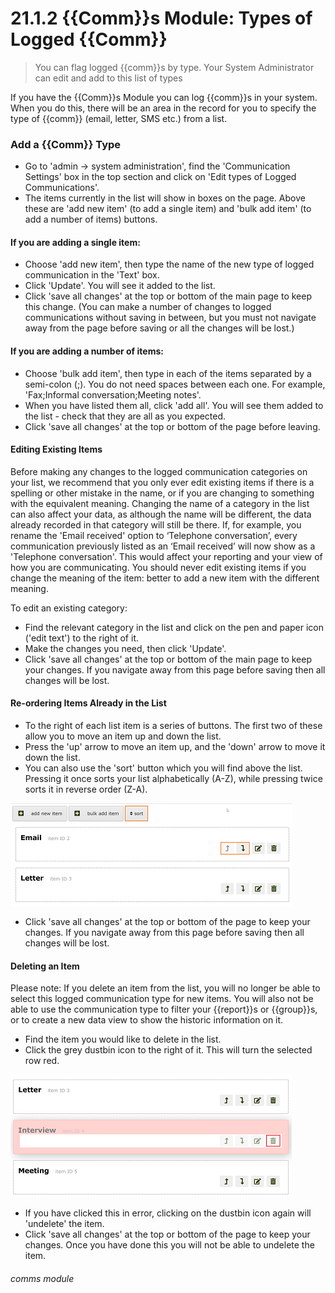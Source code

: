 # 21.1.2 {{Comm}}s Module: Types of Logged {{Comm}}

> You can flag logged {{comm}}s by type. Your System Administrator can edit and add to this list of types 





If you have the {{Comm}}s Module you can log {{comm}}s in your system. When you do this, there will be an area in the record for you to specify the type of {{comm}} (email, letter, SMS etc.) from a list. 

### Add a {{Comm}} Type

- Go to 'admin -> system administration', find the 'Communication Settings' box in the top section and click on 'Edit types of Logged Communications'.
- The items currently in the list will show in boxes on the page. Above these are 'add new item' (to add a single item) and 'bulk add item' (to add a number of items) buttons.  

#### If you are adding a single item:
   - Choose 'add new item', then type the name of the new type of logged communication in the 'Text' box.
   - Click 'Update'. You will see it added to the list.
   - Click 'save all changes' at the top or bottom of the main page to keep this change. (You can make a number of changes to logged communications without saving in between, but you must not navigate away from the page before saving or all the changes will be lost.)  
   
#### If you are adding a number of items:
   - Choose 'bulk add item', then type in each of the items separated by a semi-colon (;). You do not need spaces between each one. For example, 'Fax;Informal conversation;Meeting notes'.
   - When you have listed them all, click 'add all'. You will see them added to the list - check that they are all as you expected.
   - Click 'save all changes' at the top or bottom of the page before leaving.  

#### Editing Existing Items
Before making any changes to the logged communication categories on your list, we recommend that you only ever edit existing items if there is a spelling or other mistake in the name, or if you are changing to something with the equivalent meaning. Changing the name of a category in the list can also affect your data, as although the name will be different, the data already recorded in that category will still be there. If, for example, you rename the 'Email received' option to ‘Telephone conversation’, every communication previously listed as an ‘Email received’ will now show as a 'Telephone conversation'.  This would affect your reporting and your view of how you are communicating. You should never edit existing items if you change the meaning of the item: better to add a new item with the different meaning.  

To edit an existing category: 

- Find the relevant category in the list and click on the pen and paper icon ('edit text') to the right of it. 
- Make the changes you need, then click 'Update'.
- Click 'save all changes' at the top or bottom of the main page to keep your changes. If you navigate away from this page before saving then all changes will be lost.

#### Re-ordering Items Already in the List
- To the right of each list item is a series of buttons. The first two of these allow you to move an item up and down the list.
- Press the 'up' arrow to move an item up, and the 'down' arrow to move it down the list. 
- You can also use the 'sort' button which you will find above the list. Pressing it once sorts your list alphabetically (A-Z), while pressing twice sorts it in reverse order (Z-A). 

![Editing lists - re-ordering items](21.1.2b.png)

- Click 'save all changes' at the top or bottom of the page to keep your changes. If you navigate away from this page before saving then all changes will be lost.

#### Deleting an Item
Please note: If you delete an item from the list, you will no longer be able to select this logged communication type for new items. You will also not be able to use the communication type to filter your {{report}}s or {{group}}s, or to create a new data view to show the historic information on it.  
- Find the item you would like to delete in the list.
- Click the grey dustbin icon to the right of it. This will turn the selected row red. 

![Deleting a {{Comm}} Type](21.1.2c.png)

- If you have clicked this in error, clicking on the dustbin icon again will 'undelete' the item.
- Click 'save all changes' at the top or bottom of the page to keep your changes. Once you have done this you will not be able to undelete the item.


###### comms module



